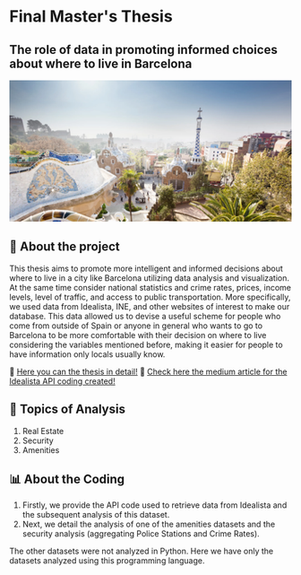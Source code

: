 # Final Master's Thesis

## The role of data in promoting informed choices about where to live in Barcelona

![image](Barcelona_GettyImages-114280140.webp)


## 📌 About the project

This thesis aims to promote more intelligent and informed decisions about where to live in a city like Barcelona utilizing data analysis and visualization. At the same time consider national statistics and crime rates, prices, income levels, level of traffic, and access to public transportation. More specifically, we used data from Idealista, INE, and other websites of interest to make our database. This data allowed us to devise a useful scheme for people who come from outside of Spain or anyone in general who wants to go to Barcelona to be more comfortable with their decision on where to live considering the variables mentioned before, making it easier for people to have information only locals usually know. 

📄 [Here you can the thesis in detail!](https://docs.google.com/document/d/1EIa3EGX-Pmio0tc8xmhX-YNXR8pMZNcyAc_Nc4iHEUY/edit)
📄 [Check here the medium article for the Idealista API coding created! ](https://medium.com/@guilhermedatt/calling-the-idealista-api-using-python-a39a843cf5cc)


## 💼  Topics of Analysis

1. Real Estate
2. Security
3. Amenities


## 📊 About the Coding

1. Firstly, we provide the API code used to retrieve data from Idealista and the subsequent analysis of this dataset.
2. Next, we detail the analysis of one of the amenities datasets and the security analysis (aggregating Police Stations and Crime Rates). 

The other datasets were not analyzed in Python. Here we have only the datasets analyzed using this programming language. 


